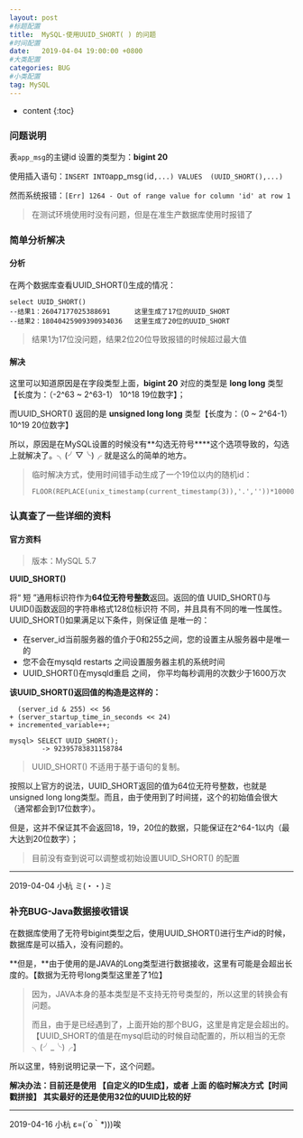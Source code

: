 ```yaml
---
layout: post
#标题配置
title:  MySQL-使用UUID_SHORT( ) 的问题
#时间配置
date:   2019-04-04 19:00:00 +0800
#大类配置
categories: BUG
#小类配置
tag: MySQL
---
```


* content
{:toc}



### 问题说明

表`app_msg`的主键id 设置的类型为：**bigint 20** 

使用插入语句：` INSERT INTO `app_msg`(`id`,...) VALUES  (UUID_SHORT(),...)`

然而系统报错：`[Err] 1264 - Out of range value for column 'id' at row 1`

> 在测试环境使用时没有问题，但是在准生产数据库使用时报错了

### 简单分析解决

#### 分析

在两个数据库查看UUID_SHORT()生成的情况：

```mysql
select UUID_SHORT()   
--结果1：26047177025388691      这里生成了17位的UUID_SHORT
--结果2：18040425909390934036   这里生成了20位的UUID_SHORT
```

> 结果1为17位没问题，结果2位20位导致报错的时候超过最大值

#### 解决

这里可以知道原因是在字段类型上面，**bigint 20** 对应的类型是 **long long** 类型 【长度为：（-2^63 ~ 2^63-1） 10^18  19位数字】；

而UUID_SHORT() 返回的是 **unsigned long long** 类型【长度为：（0 ~ 2^64-1） 10^19  20位数字】

所以，原因是在MySQL设置的时候没有**勾选无符号****这个选项导致的，勾选上就解决了。╮(╯▽╰)╭ 就是这么的简单的地方。

> 临时解决方式，使用时间错手动生成了一个19位以内的随机id：
>
> ```mysql
> FLOOR(REPLACE(unix_timestamp(current_timestamp(3)),'.',''))*10000+FLOOR(RAND()*10000)
> ```

### 认真查了一些详细的资料

#### 官方资料

> 版本：MySQL 5.7 

**UUID_SHORT()**

将“ 短 ”通用标识符作为**64位无符号整数**返回。返回的值 UUID_SHORT()与UUID()函数返回的字符串格式128位标识符 不同，并且具有不同的唯一性属性。UUID_SHORT()如果满足以下条件，则保证值 是唯一的：

* 在server_id当前服务器的值介于0和255之间，您的设置主从服务器中是唯一的
* 您不会在mysqld restarts 之间设置服务器主机的系统时间
* UUID_SHORT()在mysqld重启 之间， 你平均每秒调用的次数少于1600万次

**该UUID_SHORT()返回值的构造是这样的：**

```mysql
  (server_id & 255) << 56
+ (server_startup_time_in_seconds << 24)
+ incremented_variable++;
```

```mysql
mysql> SELECT UUID_SHORT();
        -> 92395783831158784
```

> UUID_SHORT() 不适用于基于语句的复制。

按照以上官方的说法，UUID_SHORT返回的值为64位无符号整数，也就是unsigned long long类型。而且，由于使用到了时间搓，这个的初始值会很大（通常都会到17位数字）。

但是，这并不保证其不会返回18，19，20位的数据，只能保证在2^64-1以内（最大达到20位数字）；

> 目前没有查到说可以调整或初始设置UUID_SHORT() 的配置



---

2019-04-04 小杭  ミ(・・)ミ

### 补充BUG-Java数据接收错误

在数据库使用了无符号bigint类型之后，使用UUID_SHORT()进行生产id的时候，数据库是可以插入，没有问题的。

**但是，**由于使用的是JAVA的Long类型进行数据接收，这里有可能是会超出长度的。【数据为无符号long类型这里差了1位】

> 因为，JAVA本身的基本类型是不支持无符号类型的，所以这里的转换会有问题。
>
> 而且，由于是已经遇到了，上面开始的那个BUG，这里是肯定是会超出的。【UUID_SHORT的值是在mysql启动的时候自动配置的，所以相当的无奈╮(╯_╰)╭】

所以这里，特别说明记录一下，这个问题。

**解决办法：目前还是使用 【自定义的ID生成】，或者 上面 的临时解决方式【时间戳拼接】** 
**其实最好的还是使用32位的UUID比较的好**

------

2019-04-16 小杭 ε=(´ο｀*)))唉

